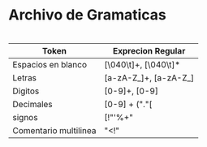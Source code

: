 # Archivo de Gramaticas <h1> 

Token |  Exprecion Regular 
------------ | -------------
 Espacios en blanco | [\040\t]+, [\040\t]*
 Letras | [a-zA-Z_]+, [a-zA-Z_]
 Digitos | [0-9]+, [0-9]
 Decimales| [0-9] + ("."[  |0-9]+)?
signos | [!\"\'%+"|"¿¡#$&.+*_] , [!-"}"\040]
Comentario multilinea | "<!"